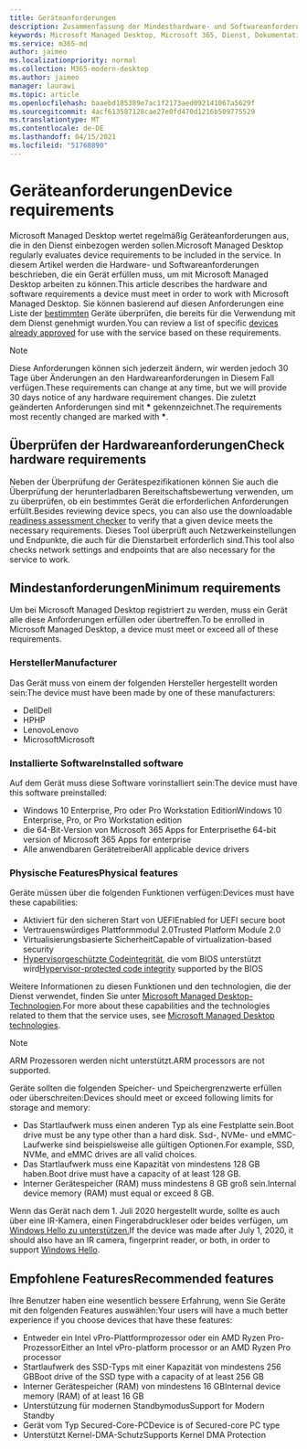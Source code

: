 ```yaml
---
title: Geräteanforderungen
description: Zusammenfassung der Mindesthardware- und Softwareanforderungen für Geräte, die mit Microsoft Managed Desktop funktionieren
keywords: Microsoft Managed Desktop, Microsoft 365, Dienst, Dokumentation
ms.service: m365-md
author: jaimeo
ms.localizationpriority: normal
ms.collection: M365-modern-desktop
ms.author: jaimeo
manager: laurawi
ms.topic: article
ms.openlocfilehash: baaebd185389e7ac1f2173aed092141067a5629f
ms.sourcegitcommit: 4acf613587128cae27e0fd470d1216b509775529
ms.translationtype: MT
ms.contentlocale: de-DE
ms.lasthandoff: 04/15/2021
ms.locfileid: "51768890"
---
```

# <a name="device-requirements"></a><span data-ttu-id="23fb4-104">Geräteanforderungen</span><span class="sxs-lookup"><span data-stu-id="23fb4-104">Device requirements</span></span>

<span data-ttu-id="23fb4-105">Microsoft Managed Desktop wertet regelmäßig Geräteanforderungen aus, die in den Dienst einbezogen werden sollen.</span><span class="sxs-lookup"><span data-stu-id="23fb4-105">Microsoft Managed Desktop regularly evaluates device requirements to be included in the service.</span></span> <span data-ttu-id="23fb4-106">In diesem Artikel werden die Hardware- und Softwareanforderungen beschrieben, die ein Gerät erfüllen muss, um mit Microsoft Managed Desktop arbeiten zu können.</span><span class="sxs-lookup"><span data-stu-id="23fb4-106">This article describes the hardware and software requirements a device must meet in order to work with Microsoft Managed Desktop.</span></span> <span data-ttu-id="23fb4-107">Sie können basierend auf diesen Anforderungen eine Liste der [bestimmten](device-list.md) Geräte überprüfen, die bereits für die Verwendung mit dem Dienst genehmigt wurden.</span><span class="sxs-lookup"><span data-stu-id="23fb4-107">You can review a list of specific [devices already approved](device-list.md) for use with the service based on these requirements.</span></span>

> [!NOTE]
> <span data-ttu-id="23fb4-108">Diese Anforderungen können sich jederzeit ändern, wir werden jedoch 30 Tage über Änderungen an den Hardwareanforderungen in Diesem Fall verfügen.</span><span class="sxs-lookup"><span data-stu-id="23fb4-108">These requirements can change at any time, but we will provide 30 days notice of any hardware requirement changes.</span></span> <span data-ttu-id="23fb4-109">Die zuletzt geänderten Anforderungen sind mit **\*** gekennzeichnet.</span><span class="sxs-lookup"><span data-stu-id="23fb4-109">The requirements most recently changed are marked with **\***.</span></span> 

## <a name="check-hardware-requirements"></a><span data-ttu-id="23fb4-110">Überprüfen der Hardwareanforderungen</span><span class="sxs-lookup"><span data-stu-id="23fb4-110">Check hardware requirements</span></span>

<span data-ttu-id="23fb4-111">Neben der Überprüfung der Gerätespezifikationen können [](../get-ready/readiness-assessment-downloadable.md) Sie auch die Überprüfung der herunterladbaren Bereitschaftsbewertung verwenden, um zu überprüfen, ob ein bestimmtes Gerät die erforderlichen Anforderungen erfüllt.</span><span class="sxs-lookup"><span data-stu-id="23fb4-111">Besides reviewing device specs, you can also use the downloadable [readiness assessment checker](../get-ready/readiness-assessment-downloadable.md) to verify that a given device meets the necessary requirements.</span></span> <span data-ttu-id="23fb4-112">Dieses Tool überprüft auch Netzwerkeinstellungen und Endpunkte, die auch für die Dienstarbeit erforderlich sind.</span><span class="sxs-lookup"><span data-stu-id="23fb4-112">This tool also checks network settings and endpoints that are also necessary for the service to work.</span></span>

## <a name="minimum-requirements"></a><span data-ttu-id="23fb4-113">Mindestanforderungen</span><span class="sxs-lookup"><span data-stu-id="23fb4-113">Minimum requirements</span></span>

<span data-ttu-id="23fb4-114">Um bei Microsoft Managed Desktop registriert zu werden, muss ein Gerät alle diese Anforderungen erfüllen oder übertreffen.</span><span class="sxs-lookup"><span data-stu-id="23fb4-114">To be enrolled in Microsoft Managed Desktop, a device must meet or exceed all of these requirements.</span></span>

### <a name="manufacturer"></a><span data-ttu-id="23fb4-115">Hersteller</span><span class="sxs-lookup"><span data-stu-id="23fb4-115">Manufacturer</span></span>

<span data-ttu-id="23fb4-116">Das Gerät muss von einem der folgenden Hersteller hergestellt worden sein:</span><span class="sxs-lookup"><span data-stu-id="23fb4-116">The device must have been made by one of these manufacturers:</span></span>

- <span data-ttu-id="23fb4-117">Dell</span><span class="sxs-lookup"><span data-stu-id="23fb4-117">Dell</span></span>
- <span data-ttu-id="23fb4-118">HP</span><span class="sxs-lookup"><span data-stu-id="23fb4-118">HP</span></span>
- <span data-ttu-id="23fb4-119">Lenovo</span><span class="sxs-lookup"><span data-stu-id="23fb4-119">Lenovo</span></span>
- <span data-ttu-id="23fb4-120">Microsoft</span><span class="sxs-lookup"><span data-stu-id="23fb4-120">Microsoft</span></span>


### <a name="installed-software"></a><span data-ttu-id="23fb4-121">Installierte Software</span><span class="sxs-lookup"><span data-stu-id="23fb4-121">Installed software</span></span>

<span data-ttu-id="23fb4-122">Auf dem Gerät muss diese Software vorinstalliert sein:</span><span class="sxs-lookup"><span data-stu-id="23fb4-122">The device must have this software preinstalled:</span></span>

- <span data-ttu-id="23fb4-123">Windows 10 Enterprise, Pro oder Pro Workstation Edition</span><span class="sxs-lookup"><span data-stu-id="23fb4-123">Windows 10 Enterprise, Pro, or Pro Workstation edition</span></span>
- <span data-ttu-id="23fb4-124">die 64-Bit-Version von Microsoft 365 Apps for Enterprise</span><span class="sxs-lookup"><span data-stu-id="23fb4-124">the 64-bit version of Microsoft 365 Apps for enterprise</span></span> 
- <span data-ttu-id="23fb4-125">Alle anwendbaren Gerätetreiber</span><span class="sxs-lookup"><span data-stu-id="23fb4-125">All applicable device drivers</span></span>


### <a name="physical-features"></a><span data-ttu-id="23fb4-126">Physische Features</span><span class="sxs-lookup"><span data-stu-id="23fb4-126">Physical features</span></span>

<span data-ttu-id="23fb4-127">Geräte müssen über die folgenden Funktionen verfügen:</span><span class="sxs-lookup"><span data-stu-id="23fb4-127">Devices must have these capabilities:</span></span>

- <span data-ttu-id="23fb4-128">Aktiviert für den sicheren Start von UEFI</span><span class="sxs-lookup"><span data-stu-id="23fb4-128">Enabled for UEFI secure boot</span></span> 
- <span data-ttu-id="23fb4-129">Vertrauenswürdiges Plattformmodul 2.0</span><span class="sxs-lookup"><span data-stu-id="23fb4-129">Trusted Platform Module 2.0</span></span> 
- <span data-ttu-id="23fb4-130">Virtualisierungsbasierte Sicherheit</span><span class="sxs-lookup"><span data-stu-id="23fb4-130">Capable of virtualization-based security</span></span> 
- <span data-ttu-id="23fb4-131">[Hypervisorgeschützte Codeintegrität,](/windows-hardware/drivers/bringup/device-guard-and-credential-guard) die vom BIOS unterstützt wird</span><span class="sxs-lookup"><span data-stu-id="23fb4-131">[Hypervisor-protected code integrity](/windows-hardware/drivers/bringup/device-guard-and-credential-guard) supported by the BIOS</span></span>

<span data-ttu-id="23fb4-132">Weitere Informationen zu diesen Funktionen und den technologien, die der Dienst verwendet, finden Sie unter [Microsoft Managed Desktop-Technologien](../intro/technologies.md).</span><span class="sxs-lookup"><span data-stu-id="23fb4-132">For more about these capabilities and the technologies related to them that the service uses, see [Microsoft Managed Desktop technologies](../intro/technologies.md).</span></span>

> [!NOTE]
> <span data-ttu-id="23fb4-133">ARM Prozessoren werden nicht unterstützt.</span><span class="sxs-lookup"><span data-stu-id="23fb4-133">ARM processors are not supported.</span></span>

<span data-ttu-id="23fb4-134">Geräte sollten die folgenden Speicher- und Speichergrenzwerte erfüllen oder überschreiten:</span><span class="sxs-lookup"><span data-stu-id="23fb4-134">Devices should meet or exceed following limits for storage and memory:</span></span>

- <span data-ttu-id="23fb4-135">Das Startlaufwerk muss einen anderen Typ als eine Festplatte sein.</span><span class="sxs-lookup"><span data-stu-id="23fb4-135">Boot drive must be any type other than a hard disk.</span></span> <span data-ttu-id="23fb4-136">Ssd-, NVMe- und eMMC-Laufwerke sind beispielsweise alle gültigen Optionen.</span><span class="sxs-lookup"><span data-stu-id="23fb4-136">For example, SSD, NVMe, and eMMC drives are all valid choices.</span></span>
- <span data-ttu-id="23fb4-137">Das Startlaufwerk muss eine Kapazität von mindestens 128 GB haben.</span><span class="sxs-lookup"><span data-stu-id="23fb4-137">Boot drive must have a capacity of at least 128 GB.</span></span>
- <span data-ttu-id="23fb4-138">Interner Gerätespeicher (RAM) muss mindestens 8 GB groß sein.</span><span class="sxs-lookup"><span data-stu-id="23fb4-138">Internal device memory (RAM) must equal or exceed 8 GB.</span></span>

<span data-ttu-id="23fb4-139">Wenn das Gerät nach dem 1. Juli 2020 hergestellt wurde, sollte es auch über eine IR-Kamera, einen Fingerabdruckleser oder beides verfügen, um [Windows Hello zu unterstützen.](/windows-hardware/design/device-experiences/windows-hello-enhanced-sign-in-security)</span><span class="sxs-lookup"><span data-stu-id="23fb4-139">If the device was made after July 1, 2020, it should also have an IR camera, fingerprint reader, or both, in order to support [Windows Hello](/windows-hardware/design/device-experiences/windows-hello-enhanced-sign-in-security).</span></span>

## <a name="recommended-features"></a><span data-ttu-id="23fb4-140">Empfohlene Features</span><span class="sxs-lookup"><span data-stu-id="23fb4-140">Recommended features</span></span>

<span data-ttu-id="23fb4-141">Ihre Benutzer haben eine wesentlich bessere Erfahrung, wenn Sie Geräte mit den folgenden Features auswählen:</span><span class="sxs-lookup"><span data-stu-id="23fb4-141">Your users will have a much better experience if you choose devices that have these features:</span></span>

- <span data-ttu-id="23fb4-142">Entweder ein Intel vPro-Plattformprozessor oder ein AMD Ryzen Pro-Prozessor</span><span class="sxs-lookup"><span data-stu-id="23fb4-142">Either an Intel vPro-platform processor or an AMD Ryzen Pro processor</span></span>
- <span data-ttu-id="23fb4-143">Startlaufwerk des SSD-Typs mit einer Kapazität von mindestens 256 GB</span><span class="sxs-lookup"><span data-stu-id="23fb4-143">Boot drive of the SSD type with a capacity of at least 256 GB</span></span>
- <span data-ttu-id="23fb4-144">Interner Gerätespeicher (RAM) von mindestens 16 GB</span><span class="sxs-lookup"><span data-stu-id="23fb4-144">Internal device memory (RAM) of at least 16 GB</span></span>
- <span data-ttu-id="23fb4-145">Unterstützung für modernen Standbymodus</span><span class="sxs-lookup"><span data-stu-id="23fb4-145">Support for Modern Standby</span></span>
- <span data-ttu-id="23fb4-146">Gerät vom Typ Secured-Core-PC</span><span class="sxs-lookup"><span data-stu-id="23fb4-146">Device is of Secured-core PC type</span></span>
- <span data-ttu-id="23fb4-147">Unterstützt Kernel-DMA-Schutz</span><span class="sxs-lookup"><span data-stu-id="23fb4-147">Supports Kernel DMA Protection</span></span>
